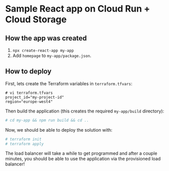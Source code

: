 # Sample React app on Cloud Run + Cloud Storage

## How the app was created

1) `npx create-react-app my-app`
2) Add `homepage` to `my-app/package.json`.

## How to deploy

First, lets create the Terraform variables in `terraform.tfvars`:

```
# vi terraform.tfvars
project_id="my-project-id"
region="europe-west4"
```

Then build the application (this creates the required `my-app/build` directory):
```sh
# cd my-app && npm run build && cd ..
```

Now, we should be able to deploy the solution with:

```sh
# terraform init
# terraform apply
```

The load balancer will take a while to get programmed and after a couple minutes, you should
be able to use the application via the provisioned load balancer!

